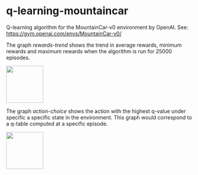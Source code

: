 # q-learning-mountaincar
Q-learning algorithm for the MountainCar-v0 environment by OpenAI. See: https://gym.openai.com/envs/MountainCar-v0/

The graph _rewards-trend_ shows the trend in average rewards, minimum rewards and maximum rewards when the algorithm is run for 25000 episodes.

<img src="../graphs/rewards-trend.png" width="100">

The graph _action-choice_ shows the action with the highest q-value under specific a specific state in the environment. This graph would correspond to a q-table computed at a specific episode.

<img src="../graphs/action-choice.png" width="100">
